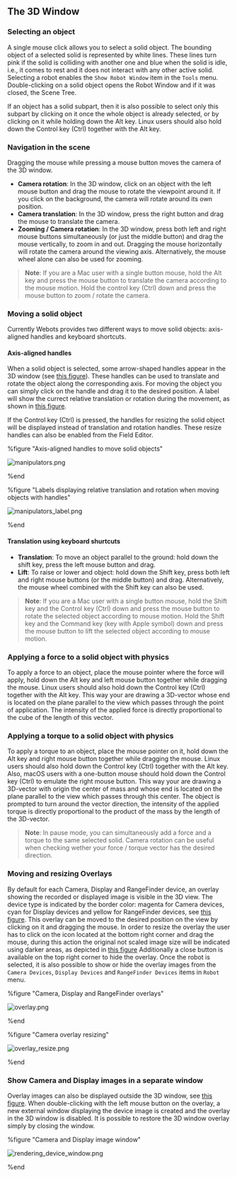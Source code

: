 ## The 3D Window

### Selecting an object

A single mouse click allows you to select a solid object. The bounding object of
a selected solid is represented by white lines. These lines turn pink if the
solid is colliding with another one and blue when the solid is idle, i.e., it
comes to rest and it does not interact with any other active solid. Selecting a
robot enables the `Show Robot Window` item in the `Tools` menu. Double-clicking
on a solid object opens the Robot Window and if it was closed, the Scene Tree.

If an object has a solid subpart, then it is also possible to select only this
subpart by clicking on it once the whole object is already selected, or by
clicking on it while holding down the Alt key. Linux users should also hold down
the Control key (Ctrl) together with the Alt key.

### Navigation in the scene

Dragging the mouse while pressing a mouse button moves the camera of the 3D
window.

- **Camera rotation**: In the 3D window, click on an object with the left mouse
button and drag the mouse to rotate the viewpoint around it. If you click on
the background, the camera will rotate around its own position.
- **Camera translation**: In the 3D window, press the right button and drag the
mouse to translate the camera.
- **Zooming / Camera rotation**: In the 3D window, press both left and right mouse
buttons simultaneously (or just the middle button) and drag the mouse
vertically, to zoom in and out. Dragging the mouse horizontally will rotate the
camera around the viewing axis. Alternatively, the mouse wheel alone can also be
used for zooming.

> **Note**:
If you are a Mac user with a single button mouse, hold the Alt key and press the
mouse button to translate the camera according to the mouse motion. Hold the
control key (Ctrl) down and press the mouse button to zoom / rotate the camera.

### Moving a solid object

Currently Webots provides two different ways to move solid objects: axis-aligned
handles and keyboard shortcuts.

#### Axis-aligned handles

When a solid object is selected, some arrow-shaped handles appear in the 3D
window (see [this figure](#axis-aligned-handles-to-move-solid-objects)). These
handles can be used to translate and rotate the object along the corresponding
axis. For moving the object you can simply click on the handle and drag it to
the desired position. A label will show the currect relative translation or
rotation during the movement, as shown in [this
figure](#labels-displaying-relative-translation-and-rotation-when-moving-objects-with-handles).

If the Control key (Ctrl) is pressed, the handles for resizing the solid object will be
displayed instead of translation and rotation handles. These resize handles can
also be enabled from the Field Editor.

%figure "Axis-aligned handles to move solid objects"

![manipulators.png](images/manipulators.png)

%end

%figure "Labels displaying relative translation and rotation when moving objects with handles"

![manipulators_label.png](images/manipulators_label.png)

%end

#### Translation using keyboard shurtcuts

- **Translation**: To move an object parallel to the ground: hold down the shift
key, press the left mouse button and drag.
- **Lift**: To raise or lower and object: hold down the Shift key, press both left
and right mouse buttons (or the middle button) and drag. Alternatively, the
mouse wheel combined with the Shift key can also be used.

> **Note**:
If you are a Mac user with a single button mouse, hold the Shift key and the
Control key (Ctrl) down and press the mouse button to rotate the selected object
according to mouse motion. Hold the Shift key and the Command key (key with
Apple symbol) down and press the mouse button to lift the selected object
according to mouse motion.

### Applying a force to a solid object with physics

To apply a force to an object, place the mouse pointer where the force will
apply, hold down the Alt key and left mouse button together while dragging the
mouse. Linux users should also hold down the Control key (Ctrl) together with
the Alt key. This way your are drawing a 3D-vector whose end is located on the
plane parallel to the view which passes through the point of application. The
intensity of the applied force is directly proportional to the cube of the
length of this vector.

### Applying a torque to a solid object with physics

To apply a torque to an object, place the mouse pointer on it, hold down the Alt
key and right mouse button together while dragging the mouse. Linux users should
also hold down the Control key (Ctrl) together with the Alt key. Also, macOS
users with a one-button mouse should hold down the Control key (Ctrl) to emulate
the right mouse button. This way your are drawing a 3D-vector with origin the
center of mass and whose end is located on the plane parallel to the view which
passes through this center. The object is prompted to turn around the vector
direction, the intensity of the applied torque is directly proportional to
the product of the mass by the length of the 3D-vector.

> **Note**:
In pause mode, you can simultaneously add a force and a torque to the same
selected solid. Camera rotation can be useful when checking wether your force /
torque vector has the desired direction.

### Moving and resizing Overlays

By default for each Camera, Display and RangeFinder device, an overlay showing
the recorded or displayed image is visible in the 3D view. The device type is
indicated by the border color: magenta for Camera devices, cyan for Display
devices and yellow for RangeFinder devices, see [this
figure](#camera-display-and-rangefinder-overlays). This overlay can be moved to
the desired position on the view by clicking on it and dragging the mouse. In
order to resize the overlay the user has to click on the icon located at the
bottom right corner and drag the mouse, during this action the original not
scaled image size will be indicated using darker areas, as depicted in [this
figure](#camera-overlay-resizing) Additionally a close button is available on
the top right corner to hide the overlay. Once the robot is selected, it is also
possible to show or hide the overlay images from the `Camera Devices`, `Display
Devices` and `RangeFinder Devices` items in `Robot` menu.

%figure "Camera, Display and RangeFinder overlays"

![overlay.png](images/overlay.png)

%end

%figure "Camera overlay resizing"

![overlay_resize.png](images/overlay_resize.png)

%end

### Show Camera and Display images in a separate window

Overlay images can also be displayed outside the 3D window, see [this
figure](#camera-and-display-image-window). When double-clicking with the left
mouse button on the overlay, a new external window displaying the device image
is created and the overlay in the 3D window is disabled. It is possible to
restore the 3D window overlay simply by closing the window.

%figure "Camera and Display image window"

![rendering_device_window.png](images/rendering_device_window.png)

%end
